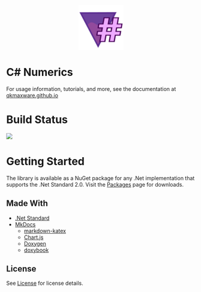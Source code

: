 <p align="center">
  <img width="120" height="120" src="docs/images/logo.svg">
</p>

# C# Numerics
For usage information, tutorials, and more, see the documentation at [qkmaxware.github.io](https://qkmaxware.github.io/Numerics/)

# Build Status
![](https://github.com/qkmaxware/Numerics/workflows/Build/badge.svg)

# Getting Started
The library is available as a NuGet package for any .Net implementation that supports the .Net Standard 2.0. Visit the [Packages](https://github.com/qkmaxware/Numerics/packages) page for downloads.

## Made With
- [.Net Standard](https://docs.microsoft.com/en-us/dotnet/standard/net-standard)
- [MkDocs](https://www.mkdocs.org/)
  - [markdown-katex](https://gitlab.com/mbarkhau/markdown-katex)
  - [Chart.js](https://www.chartjs.org/)
  - [Doxygen](https://www.doxygen.nl/index.html)
  - [doxybook](https://pypi.org/project/doxybook/)
  
## License
See [License](LICENSE.md) for license details.